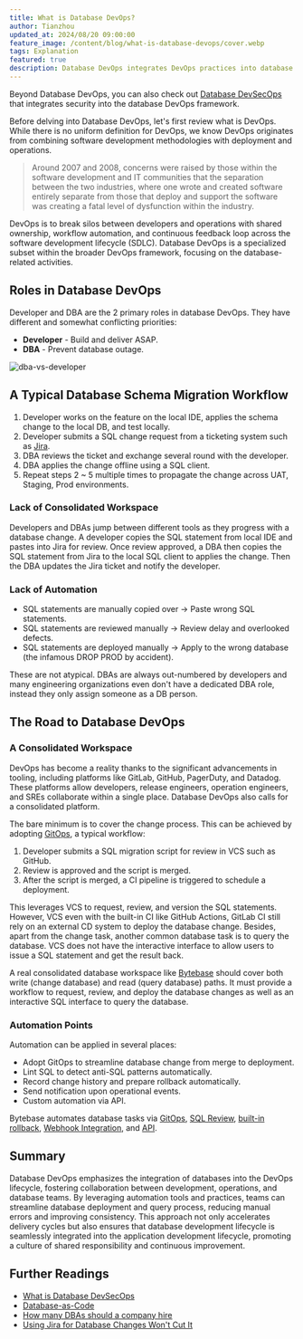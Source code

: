 ```yaml
---
title: What is Database DevOps?
author: Tianzhou
updated_at: 2024/08/20 09:00:00
feature_image: /content/blog/what-is-database-devops/cover.webp
tags: Explanation
featured: true
description: Database DevOps integrates DevOps practices into database management, automating processes like schema changes, testing, and deployment.
---
```


<HintBlock type="info">

Beyond Database DevOps, you can also check out [Database DevSecOps](/blog/what-is-database-devsecops/) that integrates security into the database DevOps framework.

</HintBlock>

Before delving into Database DevOps, let's first review what is DevOps. While there is no uniform definition for
DevOps, we know DevOps originates from combining software development methodologies with deployment and operations.

> Around 2007 and 2008, concerns were raised by those within the software development and IT communities that the separation between the two industries, where one wrote and created software entirely separate from those that deploy and support the software was creating a fatal level of dysfunction within the industry.

DevOps is to break silos between developers and operations with shared ownership, workflow automation, and continuous feedback loop across the software development lifecycle (SDLC). Database DevOps is a specialized subset within the broader DevOps framework, focusing on the database-related activities.

## Roles in Database DevOps

Developer and DBA are the 2 primary roles in database DevOps. They have different and somewhat conflicting priorities:

- **Developer** - Build and deliver ASAP.
- **DBA** - Prevent database outage.

![dba-vs-developer](/content/blog/how-many-dbas-should-a-company-hire/freedom-control.webp)

## A Typical Database Schema Migration Workflow

1. Developer works on the feature on the local IDE, applies the schema change to the local DB, and test locally.
1. Developer submits a SQL change request from a ticketing system such as [Jira](/blog/use-jira-for-database-change/).
1. DBA reviews the ticket and exchange several round with the developer.
1. DBA applies the change offline using a SQL client.
1. Repeat steps 2 ~ 5 multiple times to propagate the change across UAT, Staging, Prod environments.

### Lack of Consolidated Workspace

Developers and DBAs jump between different tools as they progress with a database change. A developer copies the SQL statement from local IDE and pastes into Jira for review. Once review approved, a DBA then copies the SQL statement from Jira to the local SQL client to applies the change. Then the DBA updates the Jira ticket and notify the developer.

### Lack of Automation

- SQL statements are manually copied over -> Paste wrong SQL statements.
- SQL statements are reviewed manually -> Review delay and overlooked defects.
- SQL statements are deployed manually -> Apply to the wrong database (the infamous DROP PROD by accident).

These are not atypical. DBAs are always out-numbered by developers and many engineering organizations even don't have a dedicated DBA role, instead they only assign someone as a DB person.

## The Road to Database DevOps

### A Consolidated Workspace

DevOps has become a reality thanks to the significant advancements in tooling, including platforms like GitLab, GitHub, PagerDuty, and Datadog. These platforms allow developers, release engineers, operation engineers, and SREs collaborate within a single place. Database DevOps also calls for a consolidated platform.

The bare minimum is to cover the change process. This can be achieved by adopting [GitOps](/blog/database-as-code/), a typical workflow:

1. Developer submits a SQL migration script for review in VCS such as GitHub.
1. Review is approved and the script is merged.
1. After the script is merged, a CI pipeline is triggered to schedule a deployment.

This leverages VCS to request, review, and version the SQL statements. However, VCS even with the built-in CI like GitHub Actions, GitLab CI still rely on an external CD system to deploy the database change. Besides, apart from the change task, another common database task is to query the database. VCS does not have the interactive interface to allow users to issue a SQL statement and get the result back.

A real consolidated database workspace like [Bytebase](https://docs.bytebase.com/introduction/what-is-bytebase/) should cover both write (change database) and read (query database) paths. It must provide a workflow to request, review, and deploy the database changes as well as an interactive SQL interface to query the database.

### Automation Points

Automation can be applied in several places:

- Adopt GitOps to streamline database change from merge to deployment.
- Lint SQL to detect anti-SQL patterns automatically.
- Record change history and prepare rollback automatically.
- Send notification upon operational events.
- Custom automation via API.

<HintBlock type="info">

Bytebase automates database tasks via [GitOps](https://docs.bytebase.com/gitops/overview/), [SQL Review](https://docs.bytebase.com/sql-review/overview/), [built-in rollback](https://docs.bytebase.com/change-database/rollback-data-changes/), [Webhook Integration](https://docs.bytebase.com/change-database/webhook/), and [API](https://docs.bytebase.com/api/overview/).

</HintBlock>

## Summary

Database DevOps emphasizes the integration of databases into the DevOps lifecycle, fostering collaboration between development, operations, and database teams. By leveraging automation tools and practices, teams can streamline database deployment and query process, reducing manual errors and improving consistency. This approach not only accelerates delivery cycles but also ensures that database development lifecycle is seamlessly integrated into the application development lifecycle, promoting a culture of shared responsibility and continuous improvement.

## Further Readings

- [What is Database DevSecOps](/blog/what-is-database-devsecops)
- [Database-as-Code](/blog/database-as-code)
- [How many DBAs should a company hire](/blog/how-many-dbas-should-a-company-hire)
- [Using Jira for Database Changes Won't Cut It](/blog/use-jira-for-database-change)
